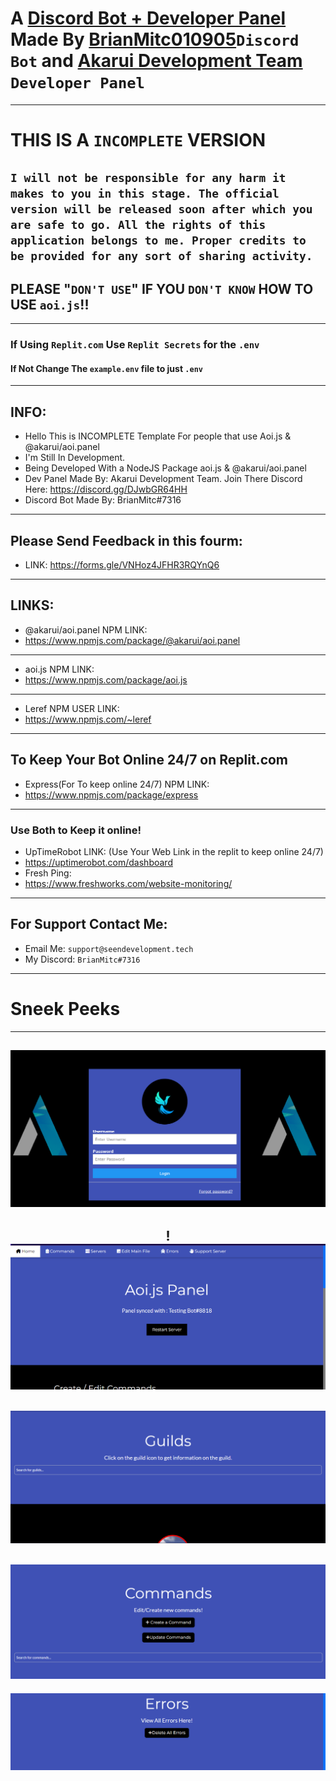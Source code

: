 # A [Discord Bot + Developer Panel](https://github.com/BrianMitc010905/aoijs.js-Discord-Bot-and-Developer-Panel) Made By [BrianMitc010905](https://github.com/BrianMitc010905)`Discord Bot` and [Akarui Development Team](https://github.com/AkaruiDevelopment) `Developer Panel`
---
# THIS IS A `INCOMPLETE` VERSION 
`I will not be responsible for any harm it makes to you in this stage. The official version will be released soon after which you are safe to go. All the rights of this application belongs to me. Proper credits to be provided for any sort of sharing activity.`
---
## PLEASE "`DON'T USE`" IF YOU `DON'T KNOW` HOW TO USE `aoi.js`!!
---
### If Using `Replit.com` Use `Replit Secrets` for the `.env` 
#### If Not Change The `example.env` file to just `.env`
---
## INFO: 
- Hello This is INCOMPLETE Template For people that use Aoi.js & @akarui/aoi.panel
- I'm Still In Development. 
- Being Developed With a NodeJS Package aoi.js & @akarui/aoi.panel
- Dev Panel Made By: Akarui Development Team. Join There Discord Here: https://discord.gg/DJwbGR64HH
- Discord Bot Made By: BrianMitc#7316 
---
## Please Send Feedback in this fourm: 

- LINK: https://forms.gle/VNHoz4JFHR3RQYnQ6
---
## LINKS:
- @akarui/aoi.panel NPM LINK:
- https://www.npmjs.com/package/@akarui/aoi.panel
---
- aoi.js NPM LINK:
- https://www.npmjs.com/package/aoi.js
---
- Leref NPM USER LINK:
- https://www.npmjs.com/~leref
---
## To Keep Your Bot Online 24/7 on Replit.com
- Express(For To keep online 24/7) NPM LINK: 
- https://www.npmjs.com/package/express
---
### Use Both to Keep it online!
- UpTimeRobot LINK: (Use Your Web Link in the replit to keep online 24/7)
- https://uptimerobot.com/dashboard
- Fresh Ping:
- https://www.freshworks.com/website-monitoring/
---
## For Support Contact Me:
- Email Me: `support@seendevelopment.tech`
- My Discord: `BrianMitc#7316`
---
# Sneek Peeks
---
<div align="center">
  
![image](images/devpanel1.PNG)
---
!![image](images/devpanel2.PNG)
---
![image](images/devpanel3.PNG)
---
![image](images/devpanel4.PNG)
---
![image](images/devpanel5.PNG)
</div>
